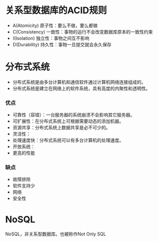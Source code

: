 # 关系型数据库的ACID规则

* A\(Atomicity\) 原子性：要么不做，要么都做
* C\(Consistency\) 一致性：事物的运行不会改变数据库原本的一致性约束
* I\(Isolation\) 独立性：事物之间互不影响
* D\(Durability\) 持久性：事物一旦提交就会永久保存

# 分布式系统

* 分布式系统是由多台计算机和通信软件通过计算机网络连接组成的。
* 分布式系统是建立在网络上的软件系统，具有高度的内聚性和透明性。

### 优点

* 可靠性（容错）：一台服务器的系统崩溃不会影响其它服务器。
* 可扩展性：在分布式系统上可根据需要动态的添加机器。
* 资源共享：分布式系统上数据共享是必不可少的。
* 灵活性：
* 处理速度快：分布式系统可以有多台计算机的处理速度。
* 开放系统：
* 更高的性能

### 缺点

* 故障排除
* 软件支持少
* 网络
* 安全性

# NoSQL

NoSQL，非关系型数据库。也被称作Not Only SQL



